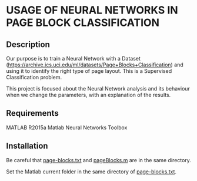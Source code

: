 # USAGE OF NEURAL NETWORKS IN PAGE BLOCK CLASSIFICATION

## Description
Our purpose is to train a Neural Network with a Dataset (https://archive.ics.uci.edu/ml/datasets/Page+Blocks+Classification) and using it to identify the right type of page layout. This is a Supervised Classification problem.

This project is focused about the Neural Network analysis and its behaviour when we change the parameters, with an explanation of the results.

## Requirements
MATLAB R2015a
Matlab Neural Networks Toolbox

## Installation
Be careful that [page-blocks.txt](page-blocks.txt) and [pageBlocks.m](pageBlocks.m) are in the same directory.

Set the Matlab current folder in the same directory of [page-blocks.txt](page-blocks.txt).
